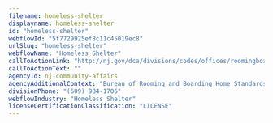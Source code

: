 ```yaml
---
filename: homeless-shelter
displayname: homeless-shelter
id: "homeless-shelter"
webflowId: "5f7729925ef8c11c45019ec8"
urlSlug: "homeless-shelter"
webflowName: "Homeless Shelter"
callToActionLink: "http://nj.gov/dca/divisions/codes/offices/roomingboarding.html"
callToActionText: ""
agencyId: nj-community-affairs
agencyAdditionalContext: "Bureau of Rooming and Boarding Home Standards"
divisionPhone: "(609) 984-1706"
webflowIndustry: "Homeless Shelter"
licenseCertificationClassification: "LICENSE"
---
```

